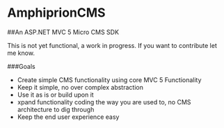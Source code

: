 AmphiprionCMS
=============

##An ASP.NET MVC 5 Micro CMS SDK

This is not yet functional, a work in progress.  If you want to contribute let me know.

###Goals
* Create simple CMS functionality using core MVC 5 Functionality
* Keep it simple, no over complex abstraction
* Use it as is or build upon it
* xpand functionality coding the way you are used to, no CMS architecture to dig through
* Keep the end user experience easy
